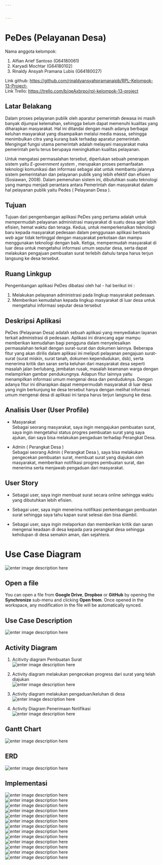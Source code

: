 ```yaml
---


---
```


<h1 id="pedes-pelayanan-desa">PeDes (Pelayanan Desa)</h1>
<p>Nama anggota kelompok:</p>
<ol>
<li>Alfian Arief Santoso (G64180061)</li>
<li>Karyadi Mochtar (G64180102)</li>
<li>Rinaldy Ansyah Pramana Lubis (G64180027)</li>
</ol>
<p>Link github: <a href="https://github.com/rinaldyansyahpramanaipb/RPL-Kelompok-13-Project-">https://github.com/rinaldyansyahpramanaipb/RPL-Kelompok-13-Project-</a><br>
Link Trello: <a href="https://trello.com/b/qeAxbrpo/rpl-kelompok-13-project">https://trello.com/b/qeAxbrpo/rpl-kelompok-13-project</a></p>
<h2 id="latar-belakang">Latar Belakang</h2>
<p>Dalam proses pelayanan publik oleh aparatur pemerintah dewasa ini masih banyak dijumpai kelemahan, sehingga belum dapat memenuhi kualitas yang diharapkan masyarakat. Hal ini ditandai dengan masih adanya berbagai keluhan masyarakat yang disampaikan melalui media massa, sehingga menimbulkan citra yang kurang baik terhadap aparatur pemerintah. Mengingat fungsi utama pemerintah adalah melayani masyarakat maka pemerintah perlu terus berupaya meningkatkan kualitas pelayanan.</p>
<p>Untuk mengatasi permasalahan tersebut, diperlukan sebuah penerapan sistem yaitu <em>E-government system</em> , merupakan proses pemanfaatan teknologi komunikasi dan informasi sebagai alat untuk membantu jalannya sistem pemerintahan dan pelayanan publik yang lebih efektif dan efisien (Sosiawan, 2008). Dalam pemenuhan sistem ini, dibutuhkan suatu teknologi yang mampu menjadi perantara antara Pemerintah dan masyarakat dalam hal pelayanan publik yaitu Pedes ( Pelayanan Desa ).</p>
<h2 id="tujuan">Tujuan</h2>
<p>Tujuan dari pengembangan aplikasi PeDes yang pertama adalah untuk mempermudah pelayanan administrasi masyarakat di suatu desa agar lebih efisien, hemat waktu dan tenaga. Kedua, untuk memperkenalkan teknologi baru kepada masyarakat pedesaan dalam penggunaan aplikasi berbasis <em>web</em> agar tidak tertinggal dengan masyarakat perkotaan dan mampu menggunakan teknologi dengan baik. Ketiga, mempermudah masyarakat di luar desa untuk mengetahui informasi umum seputar desa, serta dapat melakukan pengajuan pembuatan surat terlebih dahulu tanpa harus terjun langsung ke desa tersebut.</p>
<h2 id="ruang-linkgup">Ruang Linkgup</h2>
<p>Pengembangan aplikasi PeDes dibatasi oleh hal - hal berikut ini :</p>
<ol>
<li>Melakukan pelayanan administrasi pada lingkup masyarakat pedesaan.</li>
<li>Memberikan kemudahan kepada lingkup masyarakat di luar desa untuk mengetahui informasi seputar desa tersebut</li>
</ol>
<h2 id="deskripsi-aplikasi">Deskripsi Aplikasi</h2>
<p>PeDes (Pelayanan Desa) adalah sebuah aplikasi yang menyediakan layanan terkait administrasi di pedesaan. Aplikasi ini dirancang agar mampu memberikan kemudahan bagi pengguna dalam menyelesaikan permasalahan terkait dengan surat-surat dan dokumen lainnya. Beberapa fitur yang akan dirilis dalam aplikasi ini meliputi pelayanan pengajuan surat-surat (surat miskin, surat tanah, dokumen kependudukan, dsb), serta menerima kritik dan saran serta keluhan dari masyarakat desa seperti masalah jalan berlubang, jembatan rusak, masalah keamanan warga dengan melampirkan gambar pendukungnya. Adapun fitur lainnya yaitu menampilkan informasi umum mengenai desa dan penduduknya. Dengan adanya fitur ini diharapkan dapat mempermudah masyarakat di luar desa yang ingin berkunjung ke desa tersebut hanya dengan melihat informasi umum mengenai desa di aplikasi ini tanpa harus terjun langsung ke desa.</p>
<h2 id="analisis-user-user-profile">Analisis User (User Profile)</h2>
<ul>
<li>
<p>Masyarakat<br>
Sebagai seorang masyarakat, saya ingin mengajukan pembuatan surat, saya ingin mengetahui status progres pembuatan surat yang saya ajukan, dan saya bisa melakukan pengaduan terhadap Perangkat Desa.</p>
</li>
<li>
<p>Admin ( Perangkat Desa )<br>
Sebagai seorang Admin ( Perangkat Desa ), saya bisa melakukan pengecekan pembuatan surat, membuat surat yang diajukan oleh masyarakat, memberikan notifikasi progres pembuatan surat, dan menerima serta menjawab pengaduan dari masyarakat.</p>
</li>
</ul>
<h2 id="user-story">User Story</h2>
<ul>
<li>
<p>Sebagai user, saya ingin membuat surat secara online sehingga waktu yang dibutuhkan lebih efisien.</p>
</li>
<li>
<p>Sebagai user, saya ingin menerima notifikasi perkembangan pembuatan surat sehingga saya tahu kapan surat selesai dan bisa diambil.</p>
</li>
<li>
<p>Sebagai user, saya ingin melaporkan dan memberikan kritik dan saran mengenai keadaan di desa kepada para perangkat desa sehingga kehidupan di desa semakin aman, dan sejahtera.</p>
</li>
</ul>
<h1 id="use-case-diagram">Use Case Diagram</h1>
<p><img src="https://github.com/rinaldyansyahpramanaipb/RPL-Kelompok-13-Project-/blob/master/Data%20Desain/Use%20Case%20Diagram.png?raw=true" alt="enter image description here"></p>
<h2 id="open-a-file">Open a file</h2>
<p>You can open a file from <strong>Google Drive</strong>, <strong>Dropbox</strong> or <strong>GitHub</strong> by opening the <strong>Synchronize</strong> sub-menu and clicking <strong>Open from</strong>. Once opened in the workspace, any modification in the file will be automatically synced.</p>
<h2 id="use-case-description">Use Case Description</h2>
<p><img src="https://github.com/rinaldyansyahpramanaipb/RPL-Kelompok-13-Project-/blob/master/Data%20Desain/Use%20Case%20Desc.jpg?raw=true" alt="enter image description here"></p>
<h2 id="activity-diagram">Activity Diagram</h2>
<ol>
<li>
<p>Acitivity diagram Pembuatan Surat<br>
<img src="https://github.com/rinaldyansyahpramanaipb/RPL-Kelompok-13-Project-/blob/master/Data%20Desain/Activity%20Diagram%20Pengajuan%20pembuatan%20surat.png?raw=true" alt="enter image description here"></p>
</li>
<li>
<p>Activity diagram melakukan pengecekan progress dari surat yang telah diajukan<br>
<img src="https://github.com/rinaldyansyahpramanaipb/RPL-Kelompok-13-Project-/blob/master/Data%20Desain/Activity%20Diagram%20Penerimaan%20notifikasi.png?raw=true" alt="enter image description here"></p>
</li>
<li>
<p>Activity diagram melakukan pengaduan/keluhan di desa<br>
<img src="https://github.com/rinaldyansyahpramanaipb/RPL-Kelompok-13-Project-/blob/master/Data%20Desain/Activity%20Diagram%20Pengaduan%20keluhan%20desa.png?raw=true" alt="enter image description here"></p>
</li>
<li>
<p>Activity Diagram Penerimaan Notifikasi<br>
<img src="https://github.com/rinaldyansyahpramanaipb/RPL-Kelompok-13-Project-/blob/master/Data%20Desain/Activity%20Diagram%20Penerimaan%20notifikasi.png?raw=true" alt="enter image description here"></p>
</li>
</ol>
<h2 id="gantt-chart">Gantt Chart</h2>
<p><img src="https://github.com/rinaldyansyahpramanaipb/RPL-Kelompok-13-Project-/blob/master/Data%20Desain/Gantt-chart.jpg?raw=true" alt="enter image description here"></p>
<h2 id="erd">ERD</h2>
<p><img src="https://github.com/rinaldyansyahpramanaipb/RPL-Kelompok-13-Project-/blob/master/Data%20Desain/Untitled%20Diagram.png?raw=true" alt="enter image description here"></p>
<h2 id="implementasi">Implementasi</h2>
<p><img src="https://github.com/rinaldyansyahpramanaipb/RPL-Kelompok-13-Project-/blob/master/Data%20Desain/1.0_Login.png?raw=true" alt="enter image description here"><br>
<img src="https://github.com/rinaldyansyahpramanaipb/RPL-Kelompok-13-Project-/blob/master/Data%20Desain/2.0_Register.png?raw=true" alt="enter image description here"><br>
<img src="https://github.com/rinaldyansyahpramanaipb/RPL-Kelompok-13-Project-/blob/master/Data%20Desain/Screenshot_2020-05-20%20Homepage.png?raw=true" alt="enter image description here"><br>
<img src="https://github.com/rinaldyansyahpramanaipb/RPL-Kelompok-13-Project-/blob/master/Data%20Desain/4.0_Surat-surat.png?raw=true" alt="enter image description here"><br>
<img src="https://github.com/rinaldyansyahpramanaipb/RPL-Kelompok-13-Project-/blob/master/Data%20Desain/4.1_SuratPindah.png?raw=true" alt="enter image description here"><br>
<img src="https://github.com/rinaldyansyahpramanaipb/RPL-Kelompok-13-Project-/blob/master/Data%20Desain/4.2_SuratPenghasilanOrtu.png?raw=true" alt="enter image description here"><br>
<img src="https://github.com/rinaldyansyahpramanaipb/RPL-Kelompok-13-Project-/blob/master/Data%20Desain/4.3_SuratKeteranganBelumMenikah.png?raw=true" alt="enter image description here"><br>
<img src="https://github.com/rinaldyansyahpramanaipb/RPL-Kelompok-13-Project-/blob/master/Data%20Desain/4.4_SKTM.png?raw=true" alt="enter image description here"><br>
<img src="https://github.com/rinaldyansyahpramanaipb/RPL-Kelompok-13-Project-/blob/master/Data%20Desain/4.5_SuratKematian.png?raw=true" alt="enter image description here"><br>
<img src="https://github.com/rinaldyansyahpramanaipb/RPL-Kelompok-13-Project-/blob/master/Data%20Desain/5_Progress%20Pembuatan%20Surat.png?raw=true" alt="enter image description here"><br>
<img src="https://github.com/rinaldyansyahpramanaipb/RPL-Kelompok-13-Project-/blob/master/Data%20Desain/Screenshot_2020-05-20%20Buat%20Laporan%281%29.png?raw=true" alt="enter image description here"><br>
<img src="https://github.com/rinaldyansyahpramanaipb/RPL-Kelompok-13-Project-/blob/master/Data%20Desain/Screenshot_2020-05-20%20Buat%20Laporan.png?raw=true" alt="enter image description here"><br>
<img src="https://github.com/rinaldyansyahpramanaipb/RPL-Kelompok-13-Project-/blob/master/Data%20Desain/Screenshot_2020-05-20%20List%20Pengajuan%20Laporan.png?raw=true" alt="enter image description here"></p>

